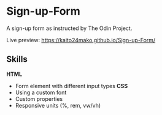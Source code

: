 # Sign-up-Form
A sign-up form as instructed by The Odin Project. 

Live preview: https://kaito24mako.github.io/Sign-up-Form/

## Skills
**HTML**
- Form element with different input types 
**CSS**
- Using a custom font
- Custom properties
- Responsive units (%, rem, vw/vh)
